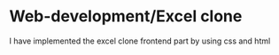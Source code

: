 # Web-development/Excel clone
I have implemented the excel clone frontend part by using css and html

